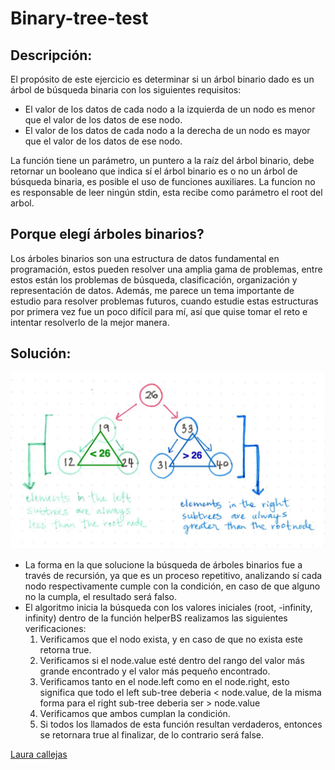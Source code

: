 # Binary-tree-test

## Descripción:

El propósito de este ejercicio es determinar si un árbol binario dado es un árbol de búsqueda binaria con los siguientes requisitos:

- El valor de los datos de cada nodo a la izquierda de un nodo es menor que el valor de los datos de ese nodo.
- El valor de los datos de cada nodo a la derecha de un nodo es mayor que el valor de los datos de ese nodo.

La función tiene un parámetro, un puntero a la raíz del árbol binario, debe retornar un booleano que indica sí el árbol binario es o no un árbol de búsqueda binaria, es posible el uso de funciones auxiliares.
La funcion no es responsable de leer ningún stdin, esta recibe como parámetro el root del arbol.

## Porque elegí árboles binarios?

Los árboles binarios son una estructura de datos fundamental en programación, estos pueden resolver una amplia gama de problemas, entre estos están los problemas de búsqueda, clasificación, organización y representación de datos.
Además, me parece un tema importante de estudio para resolver problemas futuros, cuando estudie estas estructuras por primera vez fue un poco difícil para mí, así que quise tomar el reto e intentar resolverlo de la mejor manera.

## Solución:

![img](https://github.com/Laurajcb/Binary-tree-test/blob/main/bst.jpeg)

- La forma en la que solucione la búsqueda de árboles binarios fue a través de recursión, ya que es un proceso repetitivo, analizando sí cada nodo respectivamente cumple con la condición, en caso de que alguno no la cumpla, el resultado será falso.
- El algoritmo inicia la búsqueda con los valores iniciales (root, -infinity, infinity)
  dentro de la función helperBS realizamos las siguientes verificaciones: 
  1. Verificamos que el nodo exista, y en caso de que no exista este retorna true. 
  2. Verificamos si el node.value esté dentro del rango del valor más grande encontrado y el valor más pequeño encontrado. 
  3. Verificamos tanto en el node.left como en el node.right, esto significa que todo el left sub-tree deberia < node.value, de la misma forma para el right sub-tree deberia ser > node.value 
  4. Verificamos que ambos cumplan la condición. 
  5. Si todos los llamados de esta función resultan verdaderos, entonces se retornara true al finalizar, de lo contrario será false.

[Laura callejas](https://www.linkedin.com/in/laurajcb/)
